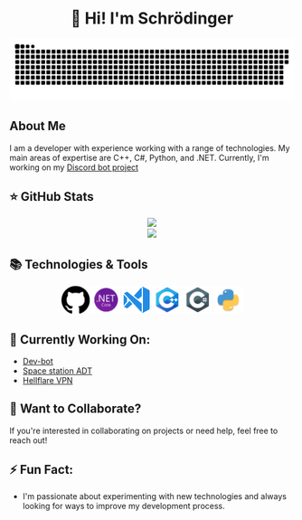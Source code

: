 <h1 align="center">👋 Hi! I'm Schrödinger</h1>

<p align="center">
  <img width="600" src="assets/github-snake.svg" alt="snake"/>
</p>

## About Me
I am a developer with experience working with a range of technologies. My main areas of expertise are C++, C#, Python, and .NET. Currently, I'm working on my [Discord bot project](https://github.com/AdventureTimeSS14/Dev-bot)

## ⭐ GitHub Stats
<p align="center">
  <img src="https://github-readme-stats.vercel.app/api/top-langs/?username=Schrodinger71&theme=dracula&layout=compact&hide_border=true&bg_color=00000000" />
  <br>
  <img src="https://github-readme-stats.vercel.app/api?username=Schrodinger71&count_private=true&show_icons=true&theme=dracula&hide_border=true&bg_color=00000000" />
</p>

## 📚 Technologies & Tools
<p align="center">
  <img src="assets/github-logo_icon-icons.com_73546.png" width="50" /> 
  <img src="assets/icons8-net-framework-48.png" width="50" />  
  <img src="assets/icons8-visual-studio-50.png" width="50" />  
  <img src="assets/icons8-c++-48.png" width="50" />  
  <img src="assets/icons8-логотип-c-sharp-48.png" width="50" />  
  <img src="assets/python_94570.png" width="50" />
</p>

## 🔭 Currently Working On:
- [Dev-bot](https://github.com/AdventureTimeSS14/Dev-bot)
- [Space station ADT](https://github.com/AdventureTimeSS14/space_station_ADT)
- [Hellflare VPN](https://github.com/Hellflare-VPN-Project)

<!--
## 🌱 Currently Learning:
- [New technology or programming language]
-->

## 👯 Want to Collaborate?
If you're interested in collaborating on projects or need help, feel free to reach out!

## ⚡ Fun Fact:
- I'm passionate about experimenting with new technologies and always looking for ways to improve my development process.

